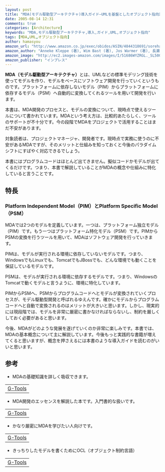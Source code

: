 ```yaml
---
layout: post
title: "MDA(モデル駆動型アーキテクチャ)導入ガイド―UMLを基盤としたオブジェクト指向設計・開発手法"
date: 2005-08-14 12:31
comments: true
categories: [Architecture]
keywords: "MDA,モデル駆動型アーキテクチャ,導入,ガイド,UML,オブジェクト指向"
tags: [MDA,UML,オブジェクト指向]
author: hamasyou
amazon_url: "http://www.amazon.co.jp/exec/obidos/ASIN/4844318691/sorehabooks-22/250-7206300-7584228?%5Fencoding=UTF8&camp=247&link%5Fcode=xm2"
amazon_author: "Anneke Kleppe (著), Wim Bast (著), Jos Warmer (著), 長瀬 嘉秀 (監修), テクノロジックアート (翻訳)"
amazon_image: "http://ec2.images-amazon.com/images/I/51686WYZRGL._SL500_AA300_.jpg"
amazon_publisher: "インプレス"
---
```


<strong>MDA（モデル駆動型アーキテクチャ）</strong>とは、UMLなどの標準モデリング技術を使ってモデルを作り、モデルをベースにソフトウェア開発を行っていくというものです。プラットフォームに依存しないモデル（PIM）からプラットフォームに依存するモデル（PSM）へ自動的に変換してくれるツールを用いて開発を行います。

本書は、MDA開発のプロセスと、モデルの変換について、現時点で使えるツールについて書かれています。MDAという考え方は、比較的あたらしく、ツールのサポートが不十分です。今の段階でMDAをプロジェクトで活用することはまだ不安があります。

対象読者は、プロジェクトマネージャ、開発者です。現時点で実務に使うのに不安があるMDAですが、そのメリットと仕組みを知っておくと今後のパラダイムシフトにすばやく対応できるでしょう。

本書にはプログラムコードはほとんど出てきません。擬似コードかモデルが出てくるだけです。つまり、本書で解説していることがMDAの概念や仕組みに特化していると言うことです。


<!-- more -->

<h2>特長</h2>

<h3>Platform Independent Model（PIM）とPlatform Specific Model（PSM）</h3>

MDAでは2つのモデルを定義しています。一つは、プラットフォーム独立モデル（PIM）です。もう一つはプラットフォーム特化モデル（PSM）です。PIMからPSMの変換を行うツールを用いて、MDAはソフトウェア開発を行っていきます。

PIMは、モデルが実行される環境に依存していないモデルです。つまり、WindowsでもLinuxでも、TomcatでもJBossでも、どんな環境でも動くことを保証しているモデルです。

PSMは、モデルが実行される環境に依存するモデルです。つまり、WindowsのTomcatで動くモデルと言うように、環境に特化しています。

PIMからPSMへ、PSMからプログラムコードへとモデルが変換されていくプロセスが、モデル駆動型開発と呼ばれるゆえんです。確かにモデルからプログラムコードへと自動で変換されるのはメリットが大きいと思います。しかし、現実的には現段階では、モデルを非常に厳密に書かなければならないし、制約を厳しくしておく必要があると思います。

今後、MDAがどのような発展を遂げていくのか非常に楽しみです。本書では、MDAの基本概念について主に解説しています。今後もっと実践的な書籍が増えてくると思いますが、概念を押さえるには本書のような導入ガイドを読むのがいいと思います。

<h2>参考</h2>

+ MDAの基礎知識を詳しく吸収できます。
<div class="rakuten"><table  border="0" cellpadding="5"><tr><td colspan="2" ><a href="http://www.amazon.co.jp/exec/obidos/ASIN/479810602X/sorehabooks-22/" rel="external nofollow">G-Tools</a></font></td></tr></table></div>

+ MDA開発のエッセンスを解説した本です。入門書的な扱いです。
<div class="rakuten"><table  border="0" cellpadding="5"><tr><td colspan="2" ><a href="http://www.amazon.co.jp/exec/obidos/ASIN/4798107336/sorehabooks-22/" rel="external nofollow">G-Tools</a></font></td></tr></table></div>

+ かなり厳密にMDAを学びたい人向けです。
<div class="rakuten"><table  border="0" cellpadding="5"><tr><td colspan="2" ><a href="http://www.amazon.co.jp/exec/obidos/ASIN/4434038133/sorehabooks-22/" rel="external nofollow">G-Tools</a></font></td></tr></table></div>

+ きっちりしたモデルを書くためにOCL（オブジェクト制約言語）
<div class="rakuten"><table  border="0" cellpadding="5"><tr><td colspan="2" ><a href="http://www.amazon.co.jp/exec/obidos/ASIN/4434055429/sorehabooks-22/" rel="external nofollow">G-Tools</a></font></td></tr></table></div>
　





